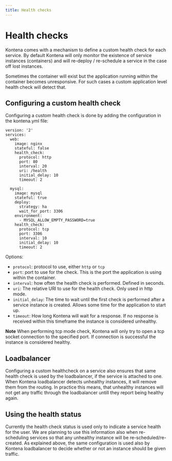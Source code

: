 ```yaml
---
title: Health checks
---
```


# Health checks

Kontena comes with a mechanism to define a custom health check for each service. By default Kontena will only monitor the existence of service instances (containers) and will re-deploy / re-schedule a service in the case off lost instances.

Sometimes the container will exist but the application running within the container becomes unresponsive. For such cases a custom application level health check will detect that.

## Configuring a custom health check

Configuring a custom health check is done by adding the configuration in the kontena.yml file:

```
version: '2'
services:
  web:
    image: nginx
    stateful: false
    health_check:
      protocol: http
      port: 80
      interval: 20
      uri: /health
      initial_delay: 10
      timeout: 2

  mysql:
    image: mysql
    stateful: true
    deploy:
      strategy: ha
      wait_for_port: 3306
    environment:
      - MYSQL_ALLOW_EMPTY_PASSWORD=true
    health_check:
      protocol: tcp
      port: 3306
      interval: 10
      initial_delay: 10
      timeout: 2
```
Options:
* `protocol`: protocol to use, either `http` or `tcp`
* `port`: port to use for the check. This is the port the application is using within the container.
* `interval`: how often the health check is performed. Defined in seconds.
* `uri`: The relative URI to use for the health check. Only used in http mode.
* `initial_delay`: The time to wait until the first check is performed after a service instance is created. Allows some time for the application to start up.
* `timeout`: How long Kontena will wait for a response. If no response is received within this timeframe the instance is considered unhealthy.

**Note** When performing tcp mode check, Kontena will only try to open a tcp socket connection to the specified port. If connection is successful the instance is considered healthy.


## Loadbalancer

Configuring a custom healthcheck on a service also ensures that same health check is used by the loadbalancer, if the service is attached to one. When Kontena loadbalancer detects unhealthy instances, it will remove them from the routing. In practice this means, that unhealthy instances will not get any traffic through the loadbalancer untill they report being healthy again.

## Using the health status

Currently the health check status is used only to indicate a service health for the user. We are planning to use this information also when re-scheduling services so that any unhealthy instance will be re-scheduled/re-created. As explained above, the same configuration is used also by Kontena loadbalancer to decide whether or not an instance should be given traffic.
